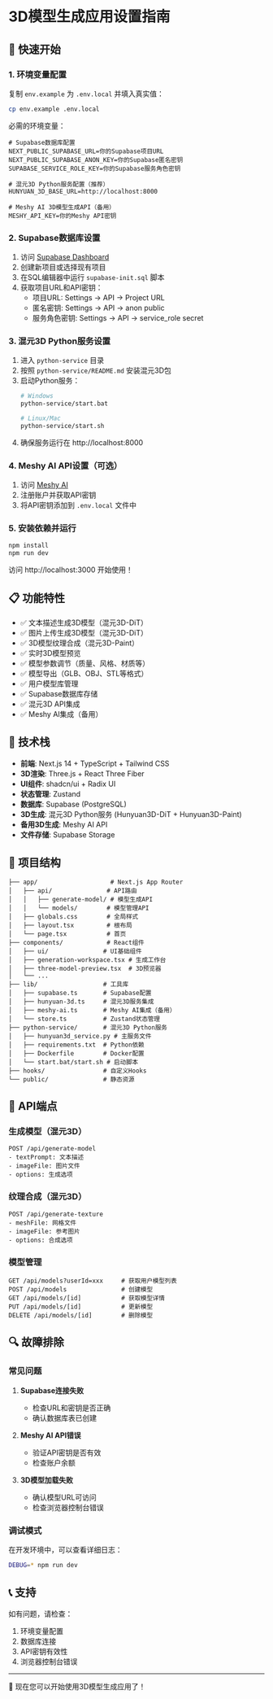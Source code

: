 # 3D模型生成应用设置指南

## 🚀 快速开始

### 1. 环境变量配置

复制 `env.example` 为 `.env.local` 并填入真实值：

```bash
cp env.example .env.local
```

必需的环境变量：
```env
# Supabase数据库配置
NEXT_PUBLIC_SUPABASE_URL=你的Supabase项目URL
NEXT_PUBLIC_SUPABASE_ANON_KEY=你的Supabase匿名密钥
SUPABASE_SERVICE_ROLE_KEY=你的Supabase服务角色密钥

# 混元3D Python服务配置（推荐）
HUNYUAN_3D_BASE_URL=http://localhost:8000

# Meshy AI 3D模型生成API（备用）
MESHY_API_KEY=你的Meshy API密钥
```

### 2. Supabase数据库设置

1. 访问 [Supabase Dashboard](https://supabase.com/dashboard)
2. 创建新项目或选择现有项目
3. 在SQL编辑器中运行 `supabase-init.sql` 脚本
4. 获取项目URL和API密钥：
   - 项目URL: Settings → API → Project URL
   - 匿名密钥: Settings → API → anon public
   - 服务角色密钥: Settings → API → service_role secret

### 3. 混元3D Python服务设置

1. 进入 `python-service` 目录
2. 按照 `python-service/README.md` 安装混元3D包
3. 启动Python服务：
   ```bash
   # Windows
   python-service/start.bat
   
   # Linux/Mac
   python-service/start.sh
   ```
4. 确保服务运行在 http://localhost:8000

### 4. Meshy AI API设置（可选）

1. 访问 [Meshy AI](https://www.meshy.ai/)
2. 注册账户并获取API密钥
3. 将API密钥添加到 `.env.local` 文件中

### 5. 安装依赖并运行

```bash
npm install
npm run dev
```

访问 http://localhost:3000 开始使用！

## 📋 功能特性

- ✅ 文本描述生成3D模型（混元3D-DiT）
- ✅ 图片上传生成3D模型（混元3D-DiT）
- ✅ 3D模型纹理合成（混元3D-Paint）
- ✅ 实时3D模型预览
- ✅ 模型参数调节（质量、风格、材质等）
- ✅ 模型导出（GLB、OBJ、STL等格式）
- ✅ 用户模型库管理
- ✅ Supabase数据库存储
- ✅ 混元3D API集成
- ✅ Meshy AI集成（备用）

## 🔧 技术栈

- **前端**: Next.js 14 + TypeScript + Tailwind CSS
- **3D渲染**: Three.js + React Three Fiber
- **UI组件**: shadcn/ui + Radix UI
- **状态管理**: Zustand
- **数据库**: Supabase (PostgreSQL)
- **3D生成**: 混元3D Python服务 (Hunyuan3D-DiT + Hunyuan3D-Paint)
- **备用3D生成**: Meshy AI API
- **文件存储**: Supabase Storage

## 📁 项目结构

```
├── app/                    # Next.js App Router
│   ├── api/               # API路由
│   │   ├── generate-model/ # 模型生成API
│   │   └── models/        # 模型管理API
│   ├── globals.css        # 全局样式
│   ├── layout.tsx         # 根布局
│   └── page.tsx           # 首页
├── components/            # React组件
│   ├── ui/               # UI基础组件
│   ├── generation-workspace.tsx # 生成工作台
│   ├── three-model-preview.tsx  # 3D预览器
│   └── ...
├── lib/                  # 工具库
│   ├── supabase.ts       # Supabase配置
│   ├── hunyuan-3d.ts     # 混元3D服务集成
│   ├── meshy-ai.ts       # Meshy AI集成（备用）
│   └── store.ts          # Zustand状态管理
├── python-service/       # 混元3D Python服务
│   ├── hunyuan3d_service.py # 主服务文件
│   ├── requirements.txt  # Python依赖
│   ├── Dockerfile        # Docker配置
│   └── start.bat/start.sh # 启动脚本
├── hooks/                # 自定义Hooks
└── public/               # 静态资源
```

## 🎯 API端点

### 生成模型（混元3D）
```
POST /api/generate-model
- textPrompt: 文本描述
- imageFile: 图片文件
- options: 生成选项
```

### 纹理合成（混元3D）
```
POST /api/generate-texture
- meshFile: 网格文件
- imageFile: 参考图片
- options: 合成选项
```

### 模型管理
```
GET /api/models?userId=xxx     # 获取用户模型列表
POST /api/models               # 创建模型
GET /api/models/[id]           # 获取模型详情
PUT /api/models/[id]           # 更新模型
DELETE /api/models/[id]        # 删除模型
```

## 🔍 故障排除

### 常见问题

1. **Supabase连接失败**
   - 检查URL和密钥是否正确
   - 确认数据库表已创建

2. **Meshy AI API错误**
   - 验证API密钥是否有效
   - 检查账户余额

3. **3D模型加载失败**
   - 确认模型URL可访问
   - 检查浏览器控制台错误

### 调试模式

在开发环境中，可以查看详细日志：
```bash
DEBUG=* npm run dev
```

## 📞 支持

如有问题，请检查：
1. 环境变量配置
2. 数据库连接
3. API密钥有效性
4. 浏览器控制台错误

---

🎉 现在您可以开始使用3D模型生成应用了！
